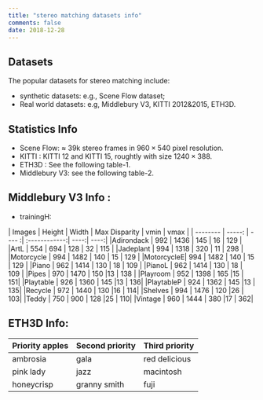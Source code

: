 ```yaml
---
title: "stereo matching datasets info"
comments: false
date: 2018-12-28
---
```


## Datasets

The popular datasets for stereo matching include:

- synthetic datasets: e.g., Scene Flow dataset;
- Real world datasets: e.g, Middlebury V3, KITTI 2012&2015, ETH3D.

## Statistics Info

- Scene Flow: $\approx$ 39k stereo frames in $960 \times 540$ pixel resolution.
- KITTI : KITTI 12 and KITTI 15, roughtly with size $1240 \times 388$.
- ETH3D : See the following table-1.
- Middlebury V3: see the following table-2.


## Middlebury V3 Info :

- trainingH:

| Images    | Height | Width | Max Disparity | vmin | vmax |
| --------  | -----: | ---- :| :------------:| ----:| ----:|
|Adirondack |  992   | 1436  |     145	     |  16  |  129 |
|ArtL       |  554   | 694   |	  128	     |  32  |  115 |
|Jadeplant  | 994    | 1318  |    320	     |  11  |  298 |
|Motorcycle | 994    | 1482  |	  140        |	15  |  129 |
|MotorcycleE| 994    | 1482  |    140        |	15  |  129 |
|Piano      | 962    | 1414  |    130	     |  18  |  109 |
|PianoL     | 962    | 1414  |    130	     | 18   |  109 |
|Pipes      | 970    | 1470  |	  150	     |13    |  138 |
|Playroom   | 952    | 1398  |	  165	     |15    |	151|
|Playtable  | 926    | 1360  |	  145	     |13    |	136|
|PlaytableP | 924    | 1362  |	  145	     |13    |	135|
|Recycle    | 972    | 1440  |	  130	     |16    |	114|
|Shelves    | 994    | 1476  |	  120	     |26    |	103|
|Teddy      | 750    | 900   |	  128	     |25    |	110|
|Vintage    | 960    | 1444  |	  380	     |17    |	362|

## ETH3D Info:

| Priority apples | Second priority | Third priority |
|-------|--------|---------|
| ambrosia | gala | red delicious |
| pink lady | jazz | macintosh |
| honeycrisp | granny smith | fuji |
